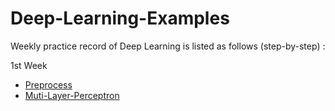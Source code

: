 # Deep-Learning-Examples
Weekly practice record of Deep Learning is listed as follows (step-by-step) :

1st Week
- [Preprocess](https://github.com/Mickey0521/Deep-Learning-Examples/blob/master/1st-Example/1_Keras_Mnist_Preprocess.ipynb)
- [Muti-Layer-Perceptron](https://github.com/Mickey0521/Deep-Learning-Examples/blob/master/1st-Example/2_Keras_Mnist_Muti-Layer-Perceptron.ipynb)

